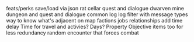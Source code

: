 feats/perks
save/load via json
rat cellar quest and dialogue
dwarven mine dungeon and quest and dialogue
common log
log filter with message types
way to know what's adjacent on map
factions
jobs
relationships
add time delay
Time for travel and activies?
Days?
Property
Objective items too for less redundancy
random encounter that forces combat
